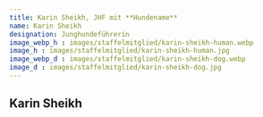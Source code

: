 ```yaml
---
title: Karin Sheikh, JHF mit **Hundename**
name: Karin Sheikh
designation: Junghundeführerin
image_webp_h : images/staffelmitglied/karin-sheikh-human.webp
image_h : images/staffelmitglied/karin-sheikh-human.jpg
image_webp_d : images/staffelmitglied/karin-sheikh-dog.webp
image_d : images/staffelmitglied/karin-sheikh-dog.jpg
---
```

## Karin Sheikh
